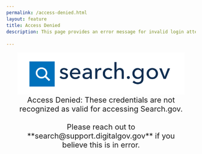 ```yaml
---
permalink: /access-denied.html
layout: feature
title: Access Denied
description: This page provides an error message for invalid login attempts.

---
```


<article class="article feature" style="padding:0 30px; margin-top: 10px;">
<div class="banner" style="text-center center-block">
  <a href="/">
    <img class="img-responsive center-block" src="/img/searchdotgovlogo.png" alt="Search.gov logo"/>
  </a>
</div>

<div style="text-align: center; font-size: 20px;">
Access Denied: These credentials are not recognized as valid for accessing Search.gov. 
<br>
<br>
Please reach out to **search@support.digitalgov.gov** if you believe this is in error.
<br>
<br>
</div>

</article>